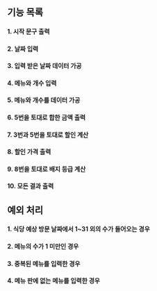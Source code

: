 기능 목록
--------
#### 1. 시작 문구 출력
#### 2. 날짜 입력
#### 3. 입력 받은 날짜 데이터 가공
#### 4. 메뉴와 개수 입력
#### 5. 메뉴와 개수를 데이터 가공
#### 6. 5번을 토대로 합한 금액 출력
#### 7. 3번과 5번을 토대로 할인 계산
#### 8. 할인 가격 출력
#### 9. 8번을 토대로 배지 등급 계산
#### 10. 모든 결과 출력

예외 처리
--------
#### 1. 식당 예상 방문 날짜에서 1~31 외의 수가 들어오는 경우
#### 2. 메뉴의 수가 1 미만인 경우
#### 3. 중복된 메뉴를 입력한 경우
#### 4. 메뉴 판에 없는 메뉴를 입력한 경우